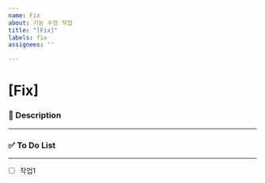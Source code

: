 ```yaml
---
name: Fix
about: 기능 수정 작업
title: "[Fix]"
labels: fix
assignees: ''

---
```


# [Fix] <!--{ 작업 내용 }-->

### 📝 Description

---
<!-- 아래에 설명을 적어주세요 -->


### ✅ To Do List 

---
<!-- 아래에 어떤 작업을 해야 하는지 적어주세요 -->
- [ ] 작업1
